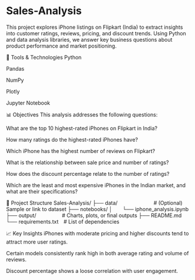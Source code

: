 # Sales-Analysis
This project explores iPhone listings on Flipkart (India) to extract insights into customer ratings, reviews, pricing, and discount trends. Using Python and data analysis libraries, we answer key business questions about product performance and market positioning.

🔧 Tools & Technologies
Python

Pandas

NumPy

Plotly

Jupyter Notebook

📊 Objectives
This analysis addresses the following questions:

What are the top 10 highest-rated iPhones on Flipkart in India?

How many ratings do the highest-rated iPhones have?

Which iPhone has the highest number of reviews on Flipkart?

What is the relationship between sale price and number of ratings?

How does the discount percentage relate to the number of ratings?

Which are the least and most expensive iPhones in the Indian market, and what are their specifications?

📁 Project Structure
Sales-Analysis/
├── data/       # (Optional) Sample or link to dataset
├── notebooks/
│  └── iphone_analysis.ipynb
├── output/     # Charts, plots, or final outputs
├── README.md
└── requirements.txt # List of dependencies

📈 Key Insights
iPhones with moderate pricing and higher discounts tend to attract more user ratings.

Certain models consistently rank high in both average rating and volume of reviews.

Discount percentage shows a loose correlation with user engagement.
